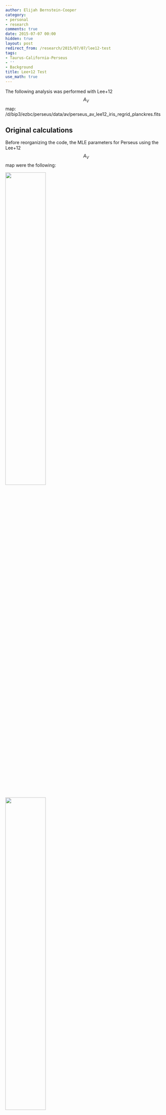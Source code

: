 ```yaml
---
author: Elijah Bernstein-Cooper
category:
- personal
- research
comments: true
date: 2015-07-07 00:00
hidden: true
layout: post
redirect_from: /research/2015/07/07/lee12-test
tags:
- Taurus-California-Perseus
- ''
- Background
title: Lee+12 Test
use_math: true
---
```


The following analysis was performed with Lee+12 $$A_V$$ map:
/d/bip3/ezbc/perseus/data/av/perseus_av_lee12_iris_regrid_planckres.fits

## Original calculations

Before reorganizing the code, the MLE parameters for Perseus using the Lee+12
$$A_V$$ map were the following:

<img src="/media/2015/07/07/perseus_likelihood_lee12_original_wd.png" style="width:50%"/>

<img src="/media/2015/07/07/perseus_likelihood_lee12_original_wi.png" style="width:50%"/>

however this run did not allow for an intercept to vary. I am currently running
the analysis allowing the intercept to vary to make a fair comparison with the
subsequent tests.

## <a name="nobackground"></a>No background subtraction

### Varying intercept

Below are the likelihood spaces using the Lee+12 IRIS $$A_V$$ image. The
$$A_V$$ map has not had a background subtracted from it.

<img src="/media/2015/07/07/perseus_likelihood_lee12_wd.png" style="width:50%"/>

The slightly negative intercept is curious. A $$0.5$$ mag background is
present in the data.

<img src="/media/2015/07/07/perseus_likelihood_lee12_wi.png" style="width:50%"/>

### Non-varying intercept

Below is a run while setting the intercept to 0. This favors a slightly lower
DGR and $$HI$$ width.

<img src="/media/2015/07/07/perseus_likelihood_lee12_noint_wd.png" style="width:50%"/>

## Background-subtracted

I subtracted a background of $$0.5$$ mag from the Lee+12 $$A_V$$ map before
running the MLE analysis. The resulting likelihood space are below. The
velocity width and DGR are exactly the same as derived from the original map.
However the intercept is around $$-0.6$$ mag. We expect for this intercept to
be around 0, because the background has been subtracted from it.

It seems as though the calculations are deriving the correct intercept, but
then subtracting the intercept away in likelihood space...incorrectly recording
the intercept.

<img src="/media/2015/07/07/perseus_likelihood_lee12_backsub_wd.png" style="width:50%"/>

<img src="/media/2015/07/07/perseus_likelihood_lee12_backsub_wi.png" style="width:50%"/>

## Binned images / masking progression

Below are the original and binned maps for Perseus at each progression of
calculating the MLE. The masks do not vary much between the iterations of
changing the $$HI$$ width to mask.

<div id="myCarousel" class="carousel slide" data-ride="carousel">
  <!-- Indicators -->
  <ol class="carousel-indicators">
    <li data-target="#myCarousel" data-slide-to="0" class="active"></li>
    <li data-target="#myCarousel" data-slide-to="1"></li>
    <li data-target="#myCarousel" data-slide-to="2"></li>
  </ol>

  <!-- Wrapper for slides -->
  <div class="carousel-inner" role="listbox">
    <div class="item active">
      <img src="/media/2015/07/07/perseus_bin_map0.png" alt="Halfway" style="width:100%;"/>
    </div>

    <div class="item">
      <img src="/media/2015/07/07/perseus_bin_map1.png" alt="Halfway" style="width:100%;"/>
    </div>

    <div class="item">
      <img src="/media/2015/07/07/perseus_bin_map1.png" alt="Halfway" style="width:100%;"/>
    </div>

  </div>

  <!-- Left and right controls -->
  <a class="left carousel-control" href="#myCarousel" role="button" data-slide="prev">
    <span class="glyphicon glyphicon-chevron-left" aria-hidden="true"></span>
    <span class="sr-only">Previous</span>
  </a>
  <a class="right carousel-control" href="#myCarousel" role="button" data-slide="next">
    <span class="glyphicon glyphicon-chevron-right" aria-hidden="true"></span>
    <span class="sr-only">Next</span>
  </a>
</div>